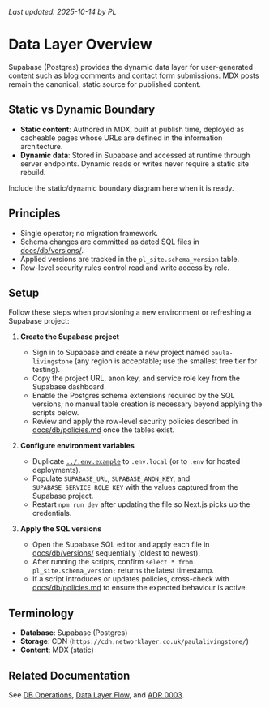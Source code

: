 _Last updated: 2025-10-14 by PL_

# Data Layer Overview

Supabase (Postgres) provides the dynamic data layer for user-generated content such as blog comments and contact form submissions. MDX posts remain the canonical, static source for published content.

## Static vs Dynamic Boundary

- **Static content**: Authored in MDX, built at publish time, deployed as cacheable pages whose URLs are defined in the information architecture.
- **Dynamic data**: Stored in Supabase and accessed at runtime through server endpoints. Dynamic reads or writes never require a static site rebuild.

Include the static/dynamic boundary diagram here when it is ready.

## Principles

- Single operator; no migration framework.
- Schema changes are committed as dated SQL files in [docs/db/versions/](./db/versions/).
- Applied versions are tracked in the `pl_site.schema_version` table.
- Row-level security rules control read and write access by role.

## Setup

Follow these steps when provisioning a new environment or refreshing a Supabase project:

1. **Create the Supabase project**
   - Sign in to Supabase and create a new project named `paula-livingstone` (any region is acceptable; use the smallest free tier for testing).
   - Copy the project URL, anon key, and service role key from the Supabase dashboard.
   - Enable the Postgres schema extensions required by the SQL versions; no manual table creation is necessary beyond applying the scripts below.
   - Review and apply the row-level security policies described in [docs/db/policies.md](./db/policies.md) once the tables exist.

2. **Configure environment variables**
   - Duplicate [`../.env.example`](../.env.example) to `.env.local` (or to `.env` for hosted deployments).
   - Populate `SUPABASE_URL`, `SUPABASE_ANON_KEY`, and `SUPABASE_SERVICE_ROLE_KEY` with the values captured from the Supabase project.
   - Restart `npm run dev` after updating the file so Next.js picks up the credentials.

3. **Apply the SQL versions**
   - Open the Supabase SQL editor and apply each file in [docs/db/versions/](./db/versions/) sequentially (oldest to newest).
   - After running the scripts, confirm `select * from pl_site.schema_version;` returns the latest timestamp.
   - If a script introduces or updates policies, cross-check with [docs/db/policies.md](./db/policies.md) to ensure the expected behaviour is active.

## Terminology

- **Database**: Supabase (Postgres)
- **Storage**: CDN (`https://cdn.networklayer.co.uk/paulalivingstone/`)
- **Content**: MDX (static)

## Related Documentation

See [DB Operations](./db/README.md), [Data Layer Flow](./data-layer/flow.md), and [ADR 0003](./decisions/0003-adopt-supabase-no-migrations.md).

